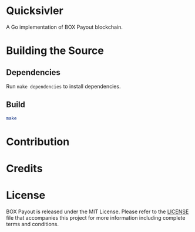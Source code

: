# Quicksivler

A Go implementation of BOX Payout blockchain. 

# Building the Source

## Dependencies

Run `make dependencies` to install dependencies.

## Build

```sh
make
```

# Contribution

# Credits

# License

BOX Payout is released under the MIT License. Please refer to the [LICENSE](https://github.com/BOXFoundation/Quicksilver/blob/master/LICENSE) file that accompanies this project for more information including complete terms and conditions.
